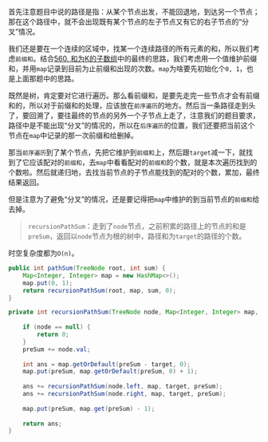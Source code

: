 首先注意题目中说的路径是指：从某个节点出发，不能回退地，到达另一个节点；那在这个路径中，就不会出现既有某个节点的左子节点又有它的右子节点的“分叉”情况。

我们还是要在一个连续的区域中，找某一个连续路径的所有元素的和，所以我们考虑`前缀和`。结合[560. 和为K的子数组](https://github.com/HUST-WZY/AlgsWithRiceWine/blob/main/SpecialThinking/%E5%89%8D%E7%BC%80%E5%92%8C/560.%20%E5%92%8C%E4%B8%BAK%E7%9A%84%E5%AD%90%E6%95%B0%E7%BB%84.md)中的最终的思路，我们考虑用一个值维护前缀和，并用`map`记录到目前为止前缀和出现的次数。`map`为啥要先初始化个`0, 1`，也是上面那题中的思路。

既然是树，肯定要对它进行遍历。那么看前缀和，是要先走完一些节点才会有前缀和的，所以对于前缀和的处理，应该放在`前序遍历`的地方。然后当一条路径走到头了，要回溯了，要往最终的节点的另外一个子节点上走了，注意我们的题目要求，路径中是不能出现“分叉”的情况的，所以在`后序遍历`的位置，我们还要把当前这个节点在`map`中记录的那一次前缀和给删掉。

那当`前序遍历`到了某个节点，先把它维护到`前缀和`上，然后跟`target`减一下，就找到了它应该配对的`前缀和`，去`map`中看看配对的`前缀和`的个数，就是本次遍历找到的个数啦。然后就递归地，去找当前节点的子节点能找到的配对的个数，累加，最终结果返回。

但是注意为了避免“分叉”的情况，还是要记得把`map`中维护的到当前节点的`前缀和`给去掉。

> `recursionPathSum`：走到了`node`节点，之前积累的路径上的节点的和是`preSum`，返回以`node`节点为根的树中，路径和为`target`的路径的个数。

时空复杂度都为`O(n)`。

```java
public int pathSum(TreeNode root, int sum) {
    Map<Integer, Integer> map = new HashMap<>();
    map.put(0, 1);
    return recursionPathSum(root, map, sum, 0);
}

private int recursionPathSum(TreeNode node, Map<Integer, Integer> map, int target, int preSum) {
    
    if (node == null) {
        return 0;
    }
    preSum += node.val;
    
    int ans = map.getOrDefault(preSum - target, 0);
    map.put(preSum, map.getOrDefault(preSum, 0) + 1);
    
    ans += recursionPathSum(node.left, map, target, preSum);
    ans += recursionPathSum(node.right, map, target, preSum);
    
    map.put(preSum, map.get(preSum) - 1);
    
    return ans;
}
```
